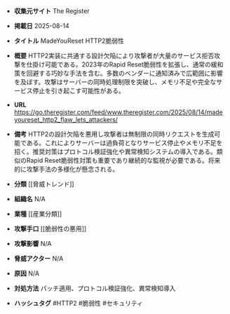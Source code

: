 - **収集元サイト**
The Register

- **掲載日**
2025-08-14

- **タイトル**
MadeYouReset HTTP2脆弱性

- **概要**
HTTP2実装に共通する設計欠陥により攻撃者が大量のサービス拒否攻撃を仕掛け可能である。2023年のRapid Reset脆弱性を拡張し、通常の緩和策を回避する巧妙な手法を含む。多数のベンダーに通知済みで広範囲に影響を及ぼす。攻撃はサーバーの同時処理制限を突破し、メモリ不足や完全なサービス停止を引き起こす可能性がある。

- **URL**
https://go.theregister.com/feed/www.theregister.com/2025/08/14/madeyoureset_http2_flaw_lets_attackers/

- **備考**
HTTP2の設計欠陥を悪用し攻撃者は無制限の同時リクエストを生成可能である。これによりサーバーは過負荷となりサービス停止やメモリ不足を招く。推奨対策はプロトコル検証強化や異常検知システムの導入である。類似のRapid Reset脆弱性対策も重要であり継続的な監視が必要である。将来的に攻撃手法の多様化が懸念される。

- **分類**
[[脅威トレンド]]

- **組織名**
N/A

- **業種**
[[産業分類]]

- **攻撃手口**
[[脆弱性の悪用]]

- **攻撃影響**
N/A

- **脅威アクター**
N/A

- **原因**
N/A

- **対処方法**
パッチ適用、プロトコル検証強化、異常検知導入

- **ハッシュタグ**
#HTTP2 #脆弱性 #セキュリティ
